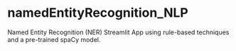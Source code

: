 # namedEntityRecognition_NLP
Named Entity Recognition (NER) Streamlit App using rule-based techniques and a pre-trained spaCy model.
